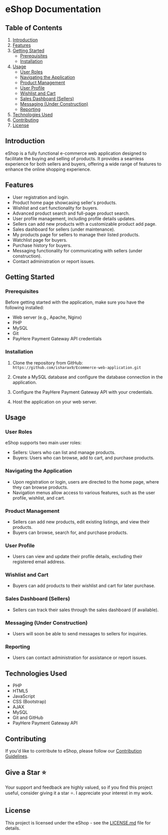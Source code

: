 # eShop Documentation

## Table of Contents

1. [Introduction](#introduction)
2. [Features](#features)
3. [Getting Started](#getting-started)
   - [Prerequisites](#prerequisites)
   - [Installation](#installation)
4. [Usage](#usage)
   - [User Roles](#user-roles)
   - [Navigating the Application](#navigating-the-application)
   - [Product Management](#product-management)
   - [User Profile](#user-profile)
   - [Wishlist and Cart](#wishlist-and-cart)
   - [Sales Dashboard (Sellers)](#sales-dashboard-sellers)
   - [Messaging (Under Construction)](#messaging-under-construction)
   - [Reporting](#reporting)
5. [Technologies Used](#technologies-used)
6. [Contributing](#contributing)
7. [License](#license)

## Introduction

eShop is a fully functional e-commerce web application designed to facilitate the buying and selling of products. It provides a seamless experience for both sellers and buyers, offering a wide range of features to enhance the online shopping experience.

## Features

- User registration and login.
- Product home page showcasing seller's products.
- Wishlist and cart functionality for buyers.
- Advanced product search and full-page product search.
- User profile management, including profile details updates.
- Sellers can add new products with a customizable product add page.
- Sales dashboard for sellers (under maintenance).
- My products page for sellers to manage their listed products.
- Watchlist page for buyers.
- Purchase history for buyers.
- Messaging functionality for communicating with sellers (under construction).
- Contact administration or report issues.

## Getting Started

### Prerequisites

Before getting started with the application, make sure you have the following installed:

- Web server (e.g., Apache, Nginx)
- PHP
- MySQL
- Git
- PayHere Payment Gateway API credentials

### Installation

1. Clone the repository from GitHub:
``https://github.com/isharax9/Ecommerce-web-application.git``

2. Create a MySQL database and configure the database connection in the application.

3. Configure the PayHere Payment Gateway API with your credentials.

4. Host the application on your web server.

## Usage

### User Roles

eShop supports two main user roles:

- Sellers: Users who can list and manage products.
- Buyers: Users who can browse, add to cart, and purchase products.

### Navigating the Application

- Upon registration or login, users are directed to the home page, where they can browse products.
- Navigation menus allow access to various features, such as the user profile, wishlist, and cart.

### Product Management

- Sellers can add new products, edit existing listings, and view their products.
- Buyers can browse, search for, and purchase products.

### User Profile

- Users can view and update their profile details, excluding their registered email address.

### Wishlist and Cart

- Buyers can add products to their wishlist and cart for later purchase.

### Sales Dashboard (Sellers)

- Sellers can track their sales through the sales dashboard (if available).

### Messaging (Under Construction)

- Users will soon be able to send messages to sellers for inquiries.

### Reporting

- Users can contact administration for assistance or report issues.

## Technologies Used

- PHP
- HTML5
- JavaScript
- CSS (Bootstrap)
- AJAX
- MySQL
- Git and GitHub
- PayHere Payment Gateway API

## Contributing

If you'd like to contribute to eShop, please follow our [Contribution Guidelines](CONTRIBUTING.md).

## Give a Star ⭐

Your support and feedback are highly valued, so if you find this project useful, consider giving it a star ⭐️. I appreciate your interest in my work.

## License

This project is licensed under the eShop - see the [LICENSE.md](LICENSE.md) file for details.


